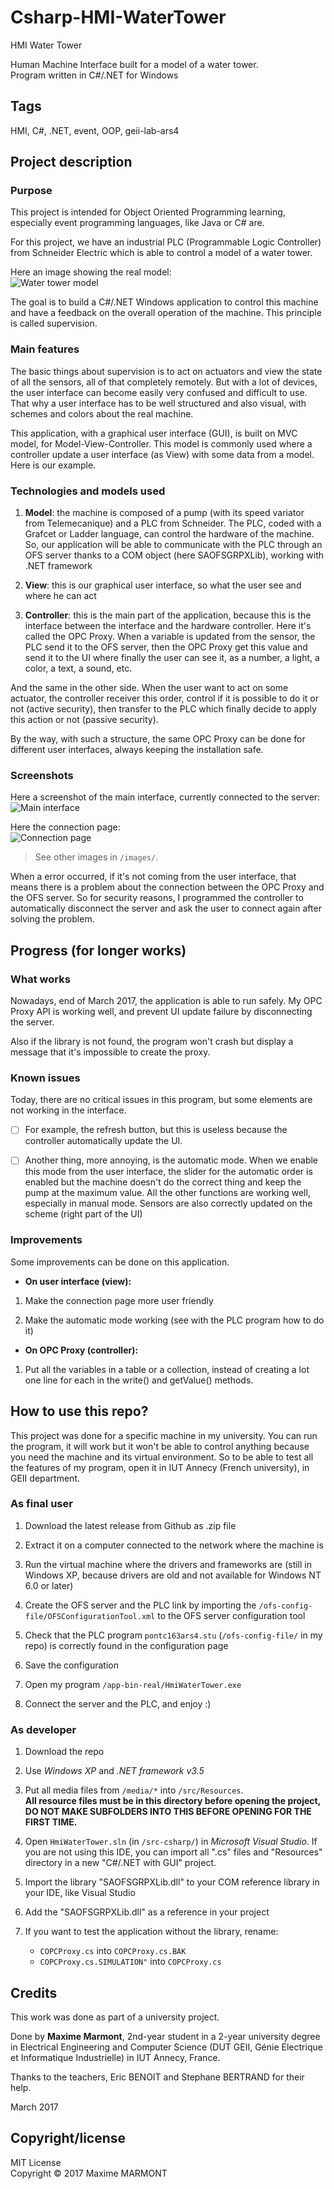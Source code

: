 # Csharp-HMI-WaterTower
HMI Water Tower
  
Human Machine Interface built for a model of a water tower.  
Program written in C#/.NET for Windows

## Tags
HMI, C#, .NET, event, OOP, geii-lab-ars4

## Project description

### Purpose
This project is intended for Object Oriented Programming learning, especially event programming languages, like Java or C# are.
  
For this project, we have an industrial PLC (Programmable Logic Controller) from Schneider Electric which is able to control a model of a water tower. 
  
Here an image showing the real model:  
![Water tower model](ProcessWaterTower)
  
The goal is to build a C#/.NET Windows application to control this machine and have a feedback on the overall operation of the machine. This principle is called supervision.  
  
### Main features
The basic things about supervision is to act on actuators and view the state of all the sensors, all of that completely remotely. But with a lot of devices, the user interface can become easily very confused and difficult to use. That why a user interface has to be well structured and also visual, with schemes and colors about the real machine.
  
This application, with a graphical user interface (GUI), is built on MVC model, for Model-View-Controller. This model is commonly used where a controller update a user interface (as View) with some data from a model. Here is our example.

### Technologies and models used
1. **Model**: the machine is composed of a pump (with its speed variator from Telemecanique) and a PLC from Schneider. The PLC, coded with a Grafcet or Ladder language, can control the hardware of the machine. So, our application will be able to communicate with the PLC through an OFS server thanks to a COM object (here SAOFSGRPXLib), working with .NET framework
  
2. **View**: this is our graphical user interface, so what the user see and where he can act
  
3. **Controller**: this is the main part of the application, because this is the interface between the interface and the hardware controller. Here it's called the OPC Proxy. When a variable is updated from the sensor, the PLC send it to the OFS server, then the OPC Proxy get this value and send it to the UI where finally the user can see it, as a number, a light, a color, a text, a sound, etc.
  
And the same in the other side. When the user want to act on some actuator, the controller receiver this order, control if it is possible to do it or not (active security), then transfer to the PLC which finally decide to apply this action or not (passive security).
	
By the way, with such a structure, the same OPC Proxy can be done for different user interfaces, always keeping the installation safe.

### Screenshots
Here a screenshot of the main interface, currently connected to the server:  
![Main interface](/images/MainUI_connected2.png)

Here the connection page:  
![Connection page](/images/ConnectionManager.png)

> See other images in `/images/`. 

When a error occurred, if it's not coming from the user interface, that means there is a problem about the connection between the OPC Proxy and the OFS server. So for security reasons, I programmed the controller to automatically disconnect the server and ask the user to connect again after solving the problem.

## Progress (for longer works)

### What works
Nowadays, end of March 2017, the application is able to run safely. My OPC Proxy API is working well, and prevent UI update failure by disconnecting the server. 
  
Also if the library is not found, the program won't crash but display a message that it's impossible to create the proxy.

### Known issues
Today, there are no critical issues in this program, but some elements are not working in the interface. 
  
- [ ] For example, the refresh button, but this is useless because the controller automatically update the UI. 

- [ ] Another thing, more annoying, is the automatic mode. When we enable this mode from the user interface, the slider for the automatic order is enabled but the machine doesn't do the correct thing and keep the pump at the maximum value. 
All the other functions are working well, especially in manual mode. Sensors are also correctly updated on the scheme (right part of the UI)

### Improvements
Some improvements can be done on this application. 

* **On user interface (view):**  
  
1. Make the connection page more user friendly
  
2. Make the automatic mode working (see with the PLC program how to do it)
  
* **On OPC Proxy (controller):**
  
1. Put all the variables in a table or a collection, instead of creating a lot one line for each in the write() and getValue() methods.

## How to use this repo?
This project was done for a specific machine in my university. You can run the program, it will work but it won't be able to control anything because you need the machine and its virtual environment. 
So to be able to test all the features of my program, open it in IUT Annecy (French university), in GEII department.

### As final user
1. Download the latest release from Github as .zip file
  
2. Extract it on a computer connected to the network where the machine is
  
3. Run the virtual machine where the drivers and frameworks are (still in Windows XP, because drivers are old and not available for Windows NT 6.0 or later)
  
4. Create the OFS server and the PLC link by importing the `/ofs-config-file/OFSConfigurationTool.xml` to the OFS server configuration tool
  
5. Check that the PLC program `pontc163ars4.stu` (`/ofs-config-file/` in my repo) is correctly found in the configuration page
  
6. Save the configuration
  
7. Open my program `/app-bin-real/HmiWaterTower.exe`
  
8. Connect the server and the PLC, and enjoy :)
  
### As developer
1. Download the repo
  
2. Use *Windows XP* and *.NET framework v3.5*
  
3. Put all media files from `/media/*` into `/src/Resources`.  
**All resource files must be in this directory before opening the project, DO NOT MAKE SUBFOLDERS INTO THIS BEFORE OPENING FOR THE FIRST TIME.**
  
4. Open `HmiWaterTower.sln` (in `/src-csharp/`) in *Microsoft Visual Studio*. If you are not using this IDE, you can import all ".cs" files and "Resources" directory in a new "C#/.NET with GUI" project.
  
5. Import the library "SAOFSGRPXLib.dll" to your COM reference library in your IDE, like Visual Studio
  
6. Add the "SAOFSGRPXLib.dll" as a reference in your project
  
7. If you want to test the application without the library, rename:  
    * `COPCProxy.cs` into `COPCProxy.cs.BAK`  
    * `COPCProxy.cs.SIMULATION"` into `COPCProxy.cs`  

## Credits
This work was done as part of a university project.
  
Done by **Maxime Marmont**, 2nd-year student in a 2-year university degree in Electrical Engineering and Computer Science (DUT GEII, Génie Electrique et Informatique Industrielle) in IUT Annecy, France.
  
Thanks to the teachers, Eric BENOIT and Stephane BERTRAND for their help.
  
March 2017
	
## Copyright/license
MIT License  
Copyright © 2017 Maxime MARMONT
